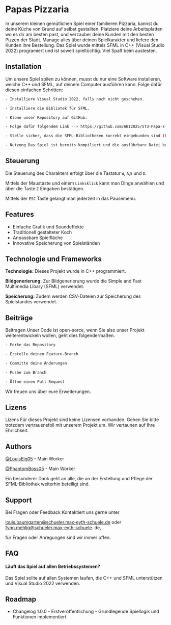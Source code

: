 # Papas Pizzaria

In unserem kleinen gemütlichen Spiel einer familieren Pizzaria, kannst du deine Küche von Grund auf selbst gestallten. Platziere deine Arbeitsplatten wo es dir am besten past, und verzauber deine Kunden mit den besten Pizzen der Stadt. Manage alles über deinen Spielkarakter und liefere den Kunden ihre Bestellung. Das Spiel wurde mittels SFML in C++ (Visual Studio 2022) programiert und ist soweit spieltüchtig. Viel Spaß beim austesten.


## Installation

Um unsere Spiel spilen zu können, musst du nur eine Software instalieren, welche C++ und SFML, auf deinem Computer ausführen kann. Folge dafür diesen einfachen Schritten:

```bash
- Installiere Visual Studio 2022, falls noch nicht geschehen.

- Installiere die Bibliotek für SFML.

- Klone unser Repository auf GitHub:

- Folge dafür folgendem Link --> https://github.com/ABI2025/ST3-Papa-s-Pizzaria.git Öffne die Projektdatei in Visual Studio 2022.

- Stelle sicher, dass die SFML-Bibliotheken korrekt eingebunden sind (Projekteigenschaften -> C/C++ -> Allgemein -> Zusätzliche Includeverzeichnisse).

- Nutzung Das Spiel ist bereits kompiliert und die ausführbare Datei befindet sich im Debug-Ordner. Um das Spiel zu starten, navigiere zum Debug-Ordner und starte die papaspizzeria.exe.

```
    
## Steuerung

Die Steuerung des Charakters erfolgt über die Tastatur  `W`, `A`,`S` und `D`.

Mittels der Maustaste und einem `Linksklick` kann man Dinge anwählen und über die Taste `E` Eingaben bestätigen. 

Mittels der `ESC` Taste gelangt man jederzeit in das Pausemenu.


## Features

- Einfache Grafik und Soundeffekte
- Traditionell gestalteter Koch
- Anpassbare Spielfläche
- Innovative Speicherung von Spielständen


## Technologie und Frameworks

**Technologie:** Dieses Projekt wurde in C++ programmiert. 

**Bildgenerierung:** Zur Bildgenerierung wurde die Simple and Fast Multimedia Libary (SFML) verwendet.

**Speicherung:** Zudem werden CSV-Dateien zur Speicherung des Spielstandes verwendet. 


## Beiträge

Beitragen Unser Code ist open-sorce, wenn Sie also unser Projekt weiterentwickeln wollen, geht dies folgendermaßen.

```bash
- Forke das Repository

- Erstelle deinen Feature-Branch

- Committe deine Änderungen

- Pushe zum Branch

- Öffne einen Pull Request

```

Wir freuen uns über eure Erweiterungen.


## Lizens

Lizens Für dieses Projekt sind keine Lizensen vorhanden. Gehen Sie bitte trotzdem vertrauensfoll mit unserem Projekt um. Wir vertaunen auf Ihre Ehrlichkeit.


## Authors

[@LouisElg05](https://github.com/LouisElg05) - Main Worker 

[@PhantomBoss05](https://github.com/PhantomBoss05) - Main Worker 

Ein besonderer Dank geht an alle, die an der Erstellung und Pflege der SFML-Bibliothek weiterhin beteiligt sind.
## Support

Bei Fragen oder Feedback Kontaktiert uns gerne unter 

louis.baumgarten@schueler.max-eyth-schuele.de oder fynn.mehlig@schueler.max-eyth-schuele.
de, 

für Fragen oder Anregungen sind wir immer offen.


## FAQ

#### Läuft das Spiel auf allen Betriebssystemen?

Das Spiel sollte auf allen Systemen laufen, die C++ und SFML unterstützen und Visual Studio 2022 verwenden.




## Roadmap

- Changelog 1.0.0 - Erstveröffentlichung - Grundlegende Spiellogik und Funktionen implementiert.







